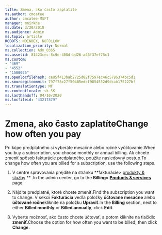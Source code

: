 ```yaml
---
title: Zmena, ako často zaplatíte
ms.author: cmcatee
author: cmcatee-MSFT
manager: mnirkhe
ms.date: 3/20/2018
ms.audience: Admin
ms.topic: article
ROBOTS: NOINDEX, NOFOLLOW
localization_priority: Normal
ms.collection: Adm_O365
ms.assetid: 81423cec-8c9e-408d-bd26-a46f37ef75c1
ms.custom:
- "469"
- "4552"
- "1500025"
ms.openlocfilehash: ce85f413bab2725d82f7597ec46c5796374bc5d1
ms.sourcegitcommit: 797f78c27f50485edcf9854552d9dcab175227bf
ms.translationtype: MT
ms.contentlocale: sk-SK
ms.lasthandoff: 04/10/2020
ms.locfileid: "43217879"
---
```

# <a name="change-how-often-you-pay"></a><span data-ttu-id="d5247-102">Zmena, ako často zaplatíte</span><span class="sxs-lookup"><span data-stu-id="d5247-102">Change how often you pay</span></span>

<span data-ttu-id="d5247-103">Pri kúpe predplatného si vyberáte mesačné alebo ročné vyúčtovanie.</span><span class="sxs-lookup"><span data-stu-id="d5247-103">When you buy a subscription, you choose monthly or annual billing.</span></span> <span data-ttu-id="d5247-104">Ak chcete zmeniť spôsob fakturácie predplatného, použite nasledovný postup.</span><span class="sxs-lookup"><span data-stu-id="d5247-104">To change how often you are billed for a subscription, use the following steps.</span></span>

1. <span data-ttu-id="d5247-105">V centre spravovania prejdite na stránku \*\*fakturácie> [produkty & služby](https://go.microsoft.com/fwlink/p/?linkid=842054) \*\* .</span><span class="sxs-lookup"><span data-stu-id="d5247-105">In the admin center, go to the **Billing> [Products & services](https://go.microsoft.com/fwlink/p/?linkid=842054)** page.</span></span>

2. <span data-ttu-id="d5247-106">Nájdite predplatné, ktoré chcete zmeniť.</span><span class="sxs-lookup"><span data-stu-id="d5247-106">Find the subscription you want to change.</span></span> <span data-ttu-id="d5247-107">V sekcii **Fakturácia** vedľa položky **účtované mesačne** alebo **účtované ročne**kliknite na položku **Upraviť**.</span><span class="sxs-lookup"><span data-stu-id="d5247-107">In the **Billing** section, next to either **Billed monthly** or **Billed annually**, click **Edit**.</span></span>

3. <span data-ttu-id="d5247-108">Vyberte možnosť, ako často chcete účtovať, a potom kliknite na tlačidlo **zmeniť**.</span><span class="sxs-lookup"><span data-stu-id="d5247-108">Choose the option for how often you want to be billed, then click **Change**.</span></span>
